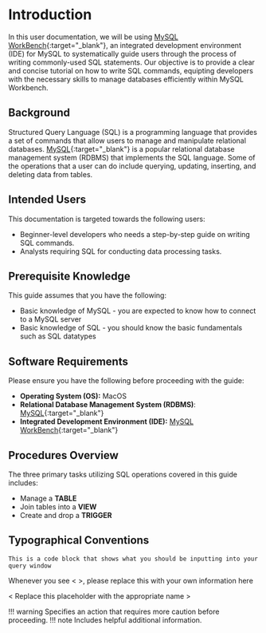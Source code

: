 # Introduction

In this user documentation, we will be using [MySQL WorkBench](https://www.mysql.com/products/workbench/){:target="_blank"}, an integrated development environment (IDE) for MySQL to systematically guide users through the process of writing commonly-used SQL statements. Our objective is to provide a clear and concise tutorial on how to write SQL commands, equipting developers with the necessary skills to manage databases efficiently within MySQL Workbench.

## Background

Structured Query Language (SQL) is a programming language that provides a set of commands that allow users to manage and manipulate relational databases. [MySQL](https://www.mysql.com/){:target="_blank"} is a popular relational database management system (RDBMS) that implements the SQL language. Some of the operations that a user can do include querying, updating, inserting, and deleting data from tables. 


## Intended Users
This documentation is targeted towards the following users:

- Beginner-level developers who needs a step-by-step guide on writing SQL commands.
- Analysts requiring SQL for conducting data processing tasks.

## Prerequisite Knowledge
This guide assumes that you have the following:

- Basic knowledge of MySQL - you are expected to know how to connect to a MySQL server
- Basic knowledge of SQL - you should know the basic fundamentals such as SQL datatypes

## Software Requirements
Please ensure you have the following before proceeding with the guide:

- **Operating System (OS):** MacOS
- **Relational Database Management System (RDBMS)**: [MySQL](https://dev.mysql.com/downloads/mysql/){:target="_blank"}
- **Integrated Development Environment (IDE):** [MySQL WorkBench](https://dev.mysql.com/downloads/workbench/){:target="_blank"}

## Procedures Overview
The three primary tasks utilizing SQL operations covered in this guide includes:

- Manage a **TABLE**
- Join tables into a **VIEW**
- Create and drop a **TRIGGER**


## Typographical Conventions

``` This is a code block that shows what you should be inputting into your query window ```

Whenever you see <  >, please replace this with your own information here

< Replace this placeholder with the appropriate name >  

!!! warning
    Specifies an action that requires more caution before proceeding.
!!! note
    Includes helpful additional information.



